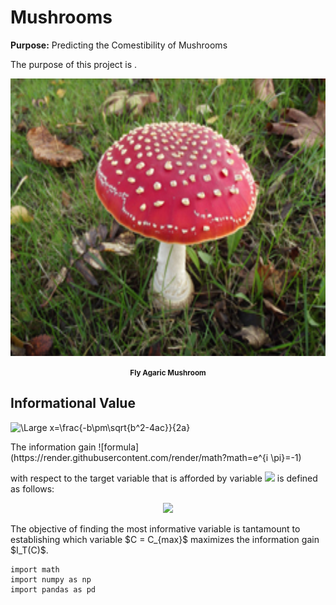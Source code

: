 # Mushrooms
<strong>Purpose:</strong> Predicting the Comestibility of Mushrooms

The purpose of this project is .

<p align="center">
    <img src="https://raw.githubusercontent.com/JerryGreenough/Mushrooms/master/images/fly_agaric.jpg" width="782" height="444">  
</p>

<p align="center">
    <strong><small>Fly Agaric Mushroom</small></strong>
</p>

## Informational Value

![\Large x=\frac{-b\pm\sqrt{b^2-4ac}}{2a}](https://latex.codecogs.com/svg.latex?\Large&space;x=\frac{-b\pm\sqrt{b^2-4ac}}{2a})

<p>The information gain ![formula](https://render.githubusercontent.com/render/math?math=e^{i \pi}=-1)
    
with respect to the target variable that is afforded by variable 
<img src="https://render.githubusercontent.com/render/math?math=C">
is defined as follows:</p>
 
<p align="center">
<img src="https://render.githubusercontent.com/render/math?math=I_T(C)=H_T-S_T(C)">
</p>

<p>The objective of finding the most informative variable is tantamount 
to establishing which variable $C = C_{max}$ maximizes the information gain $I_T(C)$.</p>

```
import math
import numpy as np
import pandas as pd
```
